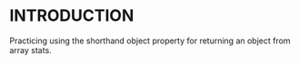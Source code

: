 # INTRODUCTION
Practicing using the shorthand object property for returning an object from array stats. 



